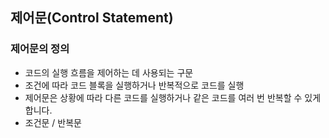 ## 제어문(Control Statement)

### 제어문의 정의

- 코드의 실행 흐름을 제어하는 데 사용되는 구문
- 조건에 따라 코드 블록을 실행하거나 반복적으로 코드를 실행
- 제어문은 상황에 따라 다른 코드를 실행하거나 같은 코드를 여러 번 반복할 수 있게 합니다.
- 조건문 / 반복문